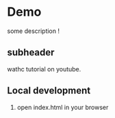 # Demo

some description !

## subheader 

wathc tutorial on youtube. 


## Local development

1. open index.html in your browser
